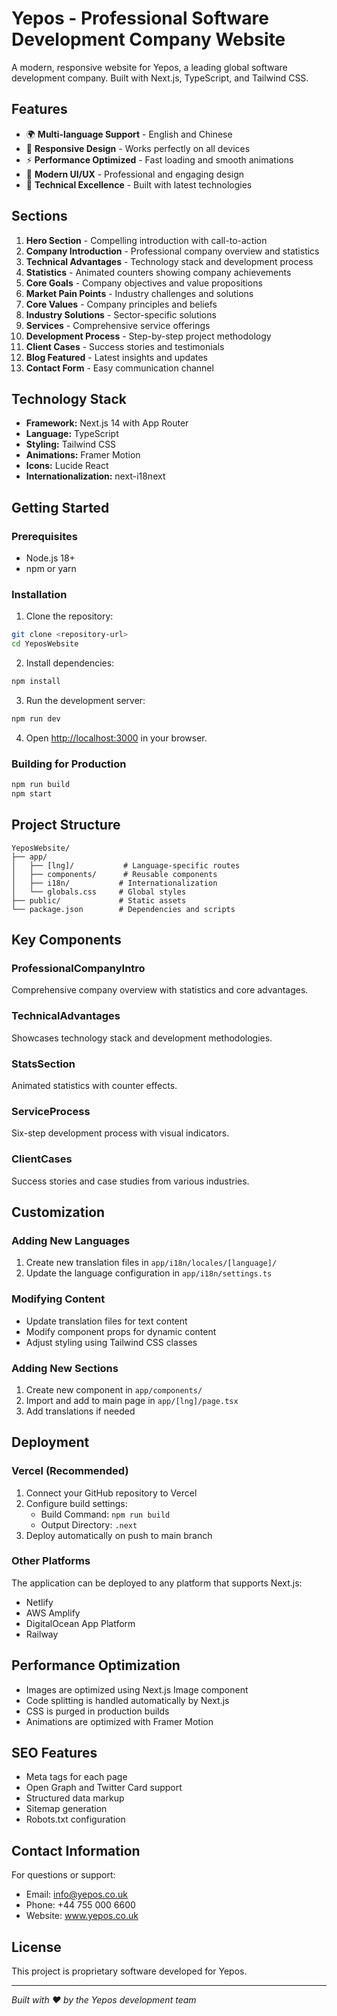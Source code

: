 # Yepos - Professional Software Development Company Website

A modern, responsive website for Yepos, a leading global software development company. Built with Next.js, TypeScript, and Tailwind CSS.

## Features

- 🌍 **Multi-language Support** - English and Chinese
- 📱 **Responsive Design** - Works perfectly on all devices
- ⚡ **Performance Optimized** - Fast loading and smooth animations
- 🎨 **Modern UI/UX** - Professional and engaging design
- 🔧 **Technical Excellence** - Built with latest technologies

## Sections

1. **Hero Section** - Compelling introduction with call-to-action
2. **Company Introduction** - Professional company overview and statistics
3. **Technical Advantages** - Technology stack and development process
4. **Statistics** - Animated counters showing company achievements
5. **Core Goals** - Company objectives and value propositions
6. **Market Pain Points** - Industry challenges and solutions
7. **Core Values** - Company principles and beliefs
8. **Industry Solutions** - Sector-specific solutions
9. **Services** - Comprehensive service offerings
10. **Development Process** - Step-by-step project methodology
11. **Client Cases** - Success stories and testimonials
12. **Blog Featured** - Latest insights and updates
13. **Contact Form** - Easy communication channel

## Technology Stack

- **Framework:** Next.js 14 with App Router
- **Language:** TypeScript
- **Styling:** Tailwind CSS
- **Animations:** Framer Motion
- **Icons:** Lucide React
- **Internationalization:** next-i18next

## Getting Started

### Prerequisites

- Node.js 18+ 
- npm or yarn

### Installation

1. Clone the repository:
```bash
git clone <repository-url>
cd YeposWebsite
```

2. Install dependencies:
```bash
npm install
```

3. Run the development server:
```bash
npm run dev
```

4. Open [http://localhost:3000](http://localhost:3000) in your browser.

### Building for Production

```bash
npm run build
npm start
```

## Project Structure

```
YeposWebsite/
├── app/
│   ├── [lng]/           # Language-specific routes
│   ├── components/      # Reusable components
│   ├── i18n/           # Internationalization
│   └── globals.css     # Global styles
├── public/             # Static assets
└── package.json        # Dependencies and scripts
```

## Key Components

### ProfessionalCompanyIntro
Comprehensive company overview with statistics and core advantages.

### TechnicalAdvantages
Showcases technology stack and development methodologies.

### StatsSection
Animated statistics with counter effects.

### ServiceProcess
Six-step development process with visual indicators.

### ClientCases
Success stories and case studies from various industries.

## Customization

### Adding New Languages

1. Create new translation files in `app/i18n/locales/[language]/`
2. Update the language configuration in `app/i18n/settings.ts`

### Modifying Content

- Update translation files for text content
- Modify component props for dynamic content
- Adjust styling using Tailwind CSS classes

### Adding New Sections

1. Create new component in `app/components/`
2. Import and add to main page in `app/[lng]/page.tsx`
3. Add translations if needed

## Deployment

### Vercel (Recommended)

1. Connect your GitHub repository to Vercel
2. Configure build settings:
   - Build Command: `npm run build`
   - Output Directory: `.next`
3. Deploy automatically on push to main branch

### Other Platforms

The application can be deployed to any platform that supports Next.js:
- Netlify
- AWS Amplify
- DigitalOcean App Platform
- Railway

## Performance Optimization

- Images are optimized using Next.js Image component
- Code splitting is handled automatically by Next.js
- CSS is purged in production builds
- Animations are optimized with Framer Motion

## SEO Features

- Meta tags for each page
- Open Graph and Twitter Card support
- Structured data markup
- Sitemap generation
- Robots.txt configuration

## Contact Information

For questions or support:
- Email: info@yepos.co.uk
- Phone: +44 755 000 6600
- Website: www.yepos.co.uk

## License

This project is proprietary software developed for Yepos.

---

*Built with ❤️ by the Yepos development team*
